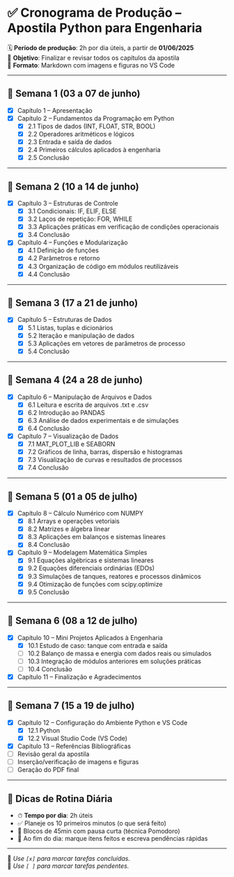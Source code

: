 # ✅ Cronograma de Produção – Apostila Python para Engenharia

🗓 **Período de produção**: 2h por dia úteis, a partir de **01/06/2025**  
🎯 **Objetivo**: Finalizar e revisar todos os capítulos da apostila  
📁 **Formato**: Markdown com imagens e figuras no VS Code

---

## 📅 Semana 1 (03 a 07 de junho)

- [X] Capítulo 1 – Apresentação
- [X] Capítulo 2 – Fundamentos da Programação em Python
  - [X] 2.1 Tipos de dados (INT, FLOAT, STR, BOOL)
  - [X] 2.2 Operadores aritméticos e lógicos
  - [X] 2.3 Entrada e saída de dados
  - [X] 2.4 Primeiros cálculos aplicados à engenharia
  - [X] 2.5 Conclusão

---

## 📅 Semana 2 (10 a 14 de junho)

- [X] Capítulo 3 – Estruturas de Controle
  - [X] 3.1 Condicionais: IF, ELIF, ELSE
  - [X] 3.2 Laços de repetição: FOR, WHILE
  - [X] 3.3 Aplicações práticas em verificação de condições operacionais
  - [X] 3.4 Conclusão

- [X] Capítulo 4 – Funções e Modularização
  - [X] 4.1 Definição de funções
  - [X] 4.2 Parâmetros e retorno
  - [X] 4.3 Organização de código em módulos reutilizáveis
  - [X] 4.4 Conclusão

---

## 📅 Semana 3 (17 a 21 de junho)

- [X] Capítulo 5 – Estruturas de Dados
  - [X] 5.1 Listas, tuplas e dicionários
  - [X] 5.2 Iteração e manipulação de dados
  - [X] 5.3 Aplicações em vetores de parâmetros de processo
  - [X] 5.4 Conclusão

---

## 📅 Semana 4 (24 a 28 de junho)

- [X] Capítulo 6 – Manipulação de Arquivos e Dados
  - [X] 6.1 Leitura e escrita de arquivos .txt e .csv
  - [X] 6.2 Introdução ao PANDAS
  - [X] 6.3 Análise de dados experimentais e de simulações
  - [X] 6.4 Conclusão

- [X] Capítulo 7 – Visualização de Dados
  - [X] 7.1 MAT_PLOT_LIB e SEABORN
  - [X] 7.2 Gráficos de linha, barras, dispersão e histogramas
  - [X] 7.3 Visualização de curvas e resultados de processos
  - [X] 7.4 Conclusão

---

## 📅 Semana 5 (01 a 05 de julho)

- [X] Capítulo 8 – Cálculo Numérico com NUMPY
  - [X] 8.1 Arrays e operações vetoriais
  - [X] 8.2 Matrizes e álgebra linear
  - [X] 8.3 Aplicações em balanços e sistemas lineares
  - [X] 8.4 Conclusão

- [X] Capítulo 9 – Modelagem Matemática Simples
  - [X] 9.1 Equações algébricas e sistemas lineares
  - [X] 9.2 Equações diferenciais ordinárias (EDOs)
  - [X] 9.3 Simulações de tanques, reatores e processos dinâmicos
  - [X] 9.4 Otimização de funções com scipy.optimize
  - [X] 9.5 Conclusão

---

## 📅 Semana 6 (08 a 12 de julho)

- [X] Capítulo 10 – Mini Projetos Aplicados à Engenharia
  - [X] 10.1 Estudo de caso: tanque com entrada e saída
  - [ ] 10.2 Balanço de massa e energia com dados reais ou simulados
  - [ ] 10.3 Integração de módulos anteriores em soluções práticas
  - [ ] 10.4 Conclusão

- [X] Capítulo 11 – Finalização e Agradecimentos

---

## 📅 Semana 7 (15 a 19 de julho)

- [X] Capítulo 12 – Configuração do Ambiente Python e VS Code
  - [X] 12.1 Python
  - [X] 12.2 Visual Studio Code (VS Code)
- [X] Capítulo 13 – Referências Bibliográficas
- [ ] Revisão geral da apostila
- [ ] Inserção/verificação de imagens e figuras
- [ ] Geração do PDF final

---

## 🧾 Dicas de Rotina Diária

- ⏱ **Tempo por dia**: 2h úteis
- ✅ Planeje os 10 primeiros minutos (o que será feito)
- 🧩 Blocos de 45min com pausa curta (técnica Pomodoro)
- 📌 Ao fim do dia: marque itens feitos e escreva pendências rápidas

---

📌 *Use `[x]` para marcar tarefas concluídas.*  
📌 *Use `[ ]` para marcar tarefas pendentes.*